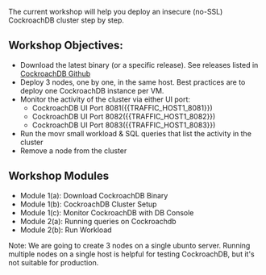 The current workshop will help you deploy an insecure (no-SSL) CockroachDB cluster step by step. 

## Workshop Objectives:

- Download the latest binary (or a specific release). See releases listed in [CockroachDB Github](https://github.com/cockroachdb/cockroach/tags)
- Deploy 3 nodes, one by one, in the same host. Best practices are to deploy one CockroachDB instance per VM.
- Monitor the activity of the cluster via either UI port:
    - CockroachDB UI Port 8081({{TRAFFIC_HOST1_8081}})
    - CockroachDB UI Port 8082({{TRAFFIC_HOST1_8082}})
    - CockroachDB UI Port 8083({{TRAFFIC_HOST1_8083}})
- Run the movr small workload & SQL queries that list the activity in the cluster
- Remove a node from the cluster

## Workshop Modules

- Module 1(a): Download CockroachDB Binary
- Module 1(b): CockroachDB Cluster Setup
- Module 1(c): Monitor CockroachDB with DB Console
- Module 2(a): Running queries on Cockroachdb
- Module 2(b): Run Workload

Note:  We are going to create 3 nodes on a single ubunto server. Running multiple nodes on a single host is helpful for testing CockroachDB, but it's not suitable for production.